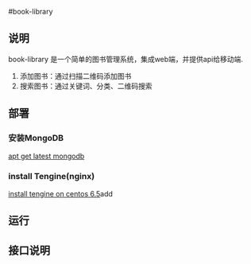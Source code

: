 #book-library

## 说明

book-library 是一个简单的图书管理系统，集成web端，并提供api给移动端.

1. 添加图书：通过扫描二维码添加图书
2. 搜索图书：通过关键词、分类、二维码搜索

## 部署

### 安装MongoDB

 [apt get latest mongodb](doc/apt-get-latest-mongodb.md)
 

### install Tengine(nginx)

[install tengine on centos 6.5](doc/install-tengine-on-centos-6.5_64.md)add
 
## 运行

## 接口说明
